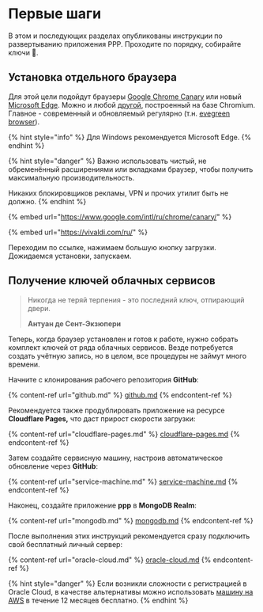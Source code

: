 # Первые шаги

В этом и последующих разделах опубликованы инструкции по развертыванию приложения PPP. Проходите по порядку, собирайте ключи 🔑.

## Установка отдельного браузера

Для этой цели подойдут браузеры [Google Chrome Canary](https://www.google.com/intl/ru/chrome/canary/) или новый [Microsoft Edge](https://www.microsoft.com/ru-ru/edge). Можно и любой [другой](https://vivaldi.com/ru/), построенный на базе Chromium. Главное - современный и обновляемый регулярно (т.н. [evegreen browser](https://www.techopedia.com/definition/31094/evergreen-browser)).

{% hint style="info" %}
Для Windows рекомендуется Microsoft Edge.
{% endhint %}

{% hint style="danger" %}
Важно использовать чистый, не обременённый расширениями или вкладками браузер, чтобы получить максимальную производительность.

Никаких блокировщиков рекламы, VPN и прочих утилит быть не должно.
{% endhint %}

{% embed url="https://www.google.com/intl/ru/chrome/canary/" %}

{% embed url="https://vivaldi.com/ru/" %}

Переходим по ссылке, нажимаем большую кнопку загрузки. Дожидаемся установки, запускаем.

## Получение ключей облачных сервисов

> Никогда не теряй терпения - это последний ключ, отпирающий двери.
>
> **Антуан де Сент-Экзюпери**

Теперь, когда браузер установлен и готов к работе, нужно собрать комплект ключей от ряда облачных сервисов. Везде потребуется создать учётную запись, но в целом, все процедуры не займут много времени.

Начните с клонирования рабочего репозитория **GitHub**:

{% content-ref url="github.md" %}
[github.md](github.md)
{% endcontent-ref %}

Рекомендуется также продублировать приложение на ресурсе **Cloudflare Pages,** что даст прирост скорости загрузки:

{% content-ref url="cloudflare-pages.md" %}
[cloudflare-pages.md](cloudflare-pages.md)
{% endcontent-ref %}

Затем создайте сервисную машину, настроив автоматическое обновление через **GitHub**:

{% content-ref url="service-machine.md" %}
[service-machine.md](service-machine.md)
{% endcontent-ref %}

Наконец, создайте приложение **ppp** в **MongoDB Realm**:

{% content-ref url="mongodb.md" %}
[mongodb.md](mongodb.md)
{% endcontent-ref %}

После выполнения этих инструкций рекомендуется сразу подключить свой бесплатный личный сервер:

{% content-ref url="oracle-cloud.md" %}
[oracle-cloud.md](oracle-cloud.md)
{% endcontent-ref %}

{% hint style="danger" %}
Если возникли сложности с регистрацией в Oracle Cloud, в качестве альтернативы можно использовать [машину на AWS](../recipes/aws-micro-instance.md) в течение 12 месяцев бесплатно.
{% endhint %}

